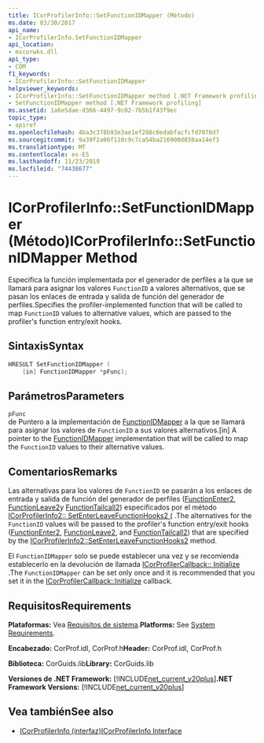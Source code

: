 ```yaml
---
title: ICorProfilerInfo::SetFunctionIDMapper (Método)
ms.date: 03/30/2017
api_name:
- ICorProfilerInfo.SetFunctionIDMapper
api_location:
- mscorwks.dll
api_type:
- COM
f1_keywords:
- ICorProfilerInfo::SetFunctionIDMapper
helpviewer_keywords:
- ICorProfilerInfo::SetFunctionIDMapper method [.NET Framework profiling]
- SetFunctionIDMapper method [.NET Framework profiling]
ms.assetid: 1a6e5dae-d366-4497-9c02-7b5b1f43f9ec
topic_type:
- apiref
ms.openlocfilehash: 4ba3c378b93e3ae1ef288c0edabfacfcfd7070d7
ms.sourcegitcommit: 9a39f2a06f110c9c7ca54ba216900d038aa14ef3
ms.translationtype: MT
ms.contentlocale: es-ES
ms.lasthandoff: 11/23/2019
ms.locfileid: "74438677"
---
```

# <a name="icorprofilerinfosetfunctionidmapper-method"></a><span data-ttu-id="84027-102">ICorProfilerInfo::SetFunctionIDMapper (Método)</span><span class="sxs-lookup"><span data-stu-id="84027-102">ICorProfilerInfo::SetFunctionIDMapper Method</span></span>
<span data-ttu-id="84027-103">Especifica la función implementada por el generador de perfiles a la que se llamará para asignar los valores `FunctionID` a valores alternativos, que se pasan los enlaces de entrada y salida de función del generador de perfiles.</span><span class="sxs-lookup"><span data-stu-id="84027-103">Specifies the profiler-implemented function that will be called to map `FunctionID` values to alternative values, which are passed to the profiler's function entry/exit hooks.</span></span>  
  
## <a name="syntax"></a><span data-ttu-id="84027-104">Sintaxis</span><span class="sxs-lookup"><span data-stu-id="84027-104">Syntax</span></span>  
  
```cpp  
HRESULT SetFunctionIDMapper (  
    [in] FunctionIDMapper *pFunc);  
```  
  
## <a name="parameters"></a><span data-ttu-id="84027-105">Parámetros</span><span class="sxs-lookup"><span data-stu-id="84027-105">Parameters</span></span>  
 `pFunc`  
 <span data-ttu-id="84027-106">de Puntero a la implementación de [FunctionIDMapper](../../../../docs/framework/unmanaged-api/profiling/functionidmapper-function.md) a la que se llamará para asignar los valores de `FunctionID` a sus valores alternativos.</span><span class="sxs-lookup"><span data-stu-id="84027-106">[in] A pointer to the [FunctionIDMapper](../../../../docs/framework/unmanaged-api/profiling/functionidmapper-function.md) implementation that will be called to map the `FunctionID` values to their alternative values.</span></span>  
  
## <a name="remarks"></a><span data-ttu-id="84027-107">Comentarios</span><span class="sxs-lookup"><span data-stu-id="84027-107">Remarks</span></span>  
 <span data-ttu-id="84027-108">Las alternativas para los valores de `FunctionID` se pasarán a los enlaces de entrada y salida de función del generador de perfiles ([FunctionEnter2](../../../../docs/framework/unmanaged-api/profiling/functionenter2-function.md), [FunctionLeave2](../../../../docs/framework/unmanaged-api/profiling/functionleave2-function.md)y [FunctionTailcall2](../../../../docs/framework/unmanaged-api/profiling/functiontailcall2-function.md)) especificados por el método [ICorProfilerInfo2:: SetEnterLeaveFunctionHooks2 (](../../../../docs/framework/unmanaged-api/profiling/icorprofilerinfo2-setenterleavefunctionhooks2-method.md) .</span><span class="sxs-lookup"><span data-stu-id="84027-108">The alternatives for the `FunctionID` values will be passed to the profiler's function entry/exit hooks ([FunctionEnter2](../../../../docs/framework/unmanaged-api/profiling/functionenter2-function.md), [FunctionLeave2](../../../../docs/framework/unmanaged-api/profiling/functionleave2-function.md), and [FunctionTailcall2](../../../../docs/framework/unmanaged-api/profiling/functiontailcall2-function.md)) that are specified by the [ICorProfilerInfo2::SetEnterLeaveFunctionHooks2](../../../../docs/framework/unmanaged-api/profiling/icorprofilerinfo2-setenterleavefunctionhooks2-method.md) method.</span></span>  
  
 <span data-ttu-id="84027-109">El `FunctionIDMapper` solo se puede establecer una vez y se recomienda establecerlo en la devolución de llamada [ICorProfilerCallback:: Initialize](../../../../docs/framework/unmanaged-api/profiling/icorprofilercallback-initialize-method.md) .</span><span class="sxs-lookup"><span data-stu-id="84027-109">The `FunctionIDMapper` can be set only once and it is recommended that you set it in the [ICorProfilerCallback::Initialize](../../../../docs/framework/unmanaged-api/profiling/icorprofilercallback-initialize-method.md) callback.</span></span>  
  
## <a name="requirements"></a><span data-ttu-id="84027-110">Requisitos</span><span class="sxs-lookup"><span data-stu-id="84027-110">Requirements</span></span>  
 <span data-ttu-id="84027-111">**Plataformas:** Vea [Requisitos de sistema](../../../../docs/framework/get-started/system-requirements.md).</span><span class="sxs-lookup"><span data-stu-id="84027-111">**Platforms:** See [System Requirements](../../../../docs/framework/get-started/system-requirements.md).</span></span>  
  
 <span data-ttu-id="84027-112">**Encabezado:** CorProf.idl, CorProf.h</span><span class="sxs-lookup"><span data-stu-id="84027-112">**Header:** CorProf.idl, CorProf.h</span></span>  
  
 <span data-ttu-id="84027-113">**Biblioteca:** CorGuids.lib</span><span class="sxs-lookup"><span data-stu-id="84027-113">**Library:** CorGuids.lib</span></span>  
  
 <span data-ttu-id="84027-114">**Versiones de .NET Framework:** [!INCLUDE[net_current_v20plus](../../../../includes/net-current-v20plus-md.md)]</span><span class="sxs-lookup"><span data-stu-id="84027-114">**.NET Framework Versions:** [!INCLUDE[net_current_v20plus](../../../../includes/net-current-v20plus-md.md)]</span></span>  
  
## <a name="see-also"></a><span data-ttu-id="84027-115">Vea también</span><span class="sxs-lookup"><span data-stu-id="84027-115">See also</span></span>

- [<span data-ttu-id="84027-116">ICorProfilerInfo (interfaz)</span><span class="sxs-lookup"><span data-stu-id="84027-116">ICorProfilerInfo Interface</span></span>](../../../../docs/framework/unmanaged-api/profiling/icorprofilerinfo-interface.md)

